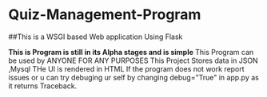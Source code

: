 # Quiz-Management-Program
##This is a WSGI based Web application Using Flask

**This is Program is still in its Alpha stages and is simple**
This Program can be used by ANYONE FOR ANY PURPOSES
This Project Stores data in JSON ,Mysql 
THe UI is rendered in HTML
If the program does not work report issues or u can try debuging ur self by changing debug="True" in app.py as it returns Traceback.
